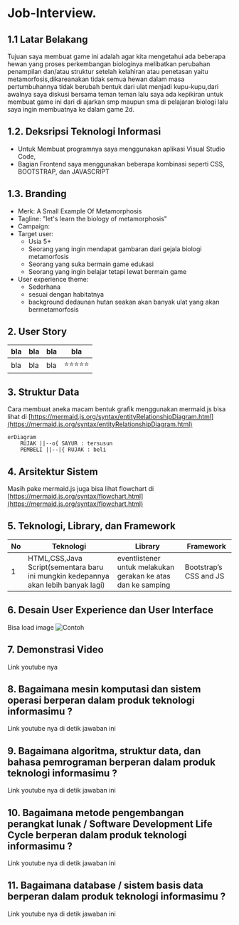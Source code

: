 # Job-Interview.
## 1.1 Latar Belakang

Tujuan saya membuat game ini adalah agar kita mengetahui ada beberapa hewan yang proses perkembangan biologinya melibatkan perubahan penampilan dan/atau struktur setelah kelahiran atau penetasan yaitu metamorfosis,dikareanakan tidak semua hewan dalam masa pertumbuhannya tidak berubah bentuk dari ulat menjadi kupu-kupu,dari awalnya saya diskusi bersama teman teman lalu saya ada kepikiran untuk membuat game ini dari di ajarkan smp maupun sma di pelajaran biologi lalu saya ingin membuatnya ke dalam game 2d.

## 1.2. Deksripsi Teknologi Informasi

- Untuk Membuat programnya saya menggunakan aplikasi Visual Studio Code,
- Bagian Frontend saya menggunakan beberapa kombinasi seperti CSS, BOOTSTRAP, dan JAVASCRIPT

## 1.3. Branding

- Merk: A Small Example Of Metamorphosis
- Tagline: "let's learn the biology of metamorphosis"
- Campaign:  
- Target user:
    - Usia 5+
    - Seorang yang ingin mendapat gambaran dari gejala biologi metamorfosis
    - Seorang yang suka bermain game edukasi
    - Seorang yang ingin belajar tetapi lewat bermain game
- User experience theme:
    - Sederhana
    - sesuai dengan habitatnya
    - background dedaunan hutan seakan akan banyak ulat yang akan bermetamorfosis
   

## 2. User Story

bla | bla | bla | bla
---|---|---|---
bla | bla | bla | ⭐⭐⭐⭐⭐

## 3. Struktur Data

Cara membuat aneka macam bentuk grafik menggunakan mermaid.js bisa lihat di [https://mermaid.js.org/syntax/entityRelationshipDiagram.html](https://mermaid.js.org/syntax/entityRelationshipDiagram.html) 

```mermaid
erDiagram
    RUJAK ||--o{ SAYUR : tersusun
    PEMBELI ||--|{ RUJAK : beli
```

## 4. Arsitektur Sistem

Masih pake mermaid.js juga bisa lihat flowchart di [https://mermaid.js.org/syntax/flowchart.html](https://mermaid.js.org/syntax/flowchart.html)

## 5. Teknologi, Library, dan Framework

No | Teknologi | Library | Framework
---|---|---|---
1 | HTML,CSS,Java Script(sementara baru ini mungkin kedepannya akan lebih banyak lagi) | eventlistener untuk melakukan gerakan ke atas dan ke samping | Bootstrap’s CSS and JS

## 6. Desain User Experience dan User Interface

Bisa load image 
![Contoh](https://fastly.picsum.photos/id/318/536/354.jpg?hmac=Ixy-wle80nudIR_cmnF1iY2y6rMUH7_9sk-BP1fTpM8)

## 7. Demonstrasi Video

Link youtube nya

## 8. Bagaimana mesin komputasi dan sistem operasi berperan dalam produk teknologi informasimu ?

Link youtube nya di detik jawaban ini

## 9. Bagaimana algoritma, struktur data, dan bahasa pemrograman berperan dalam produk teknologi informasimu ?

Link youtube nya di detik jawaban ini

## 10. Bagaimana metode pengembangan perangkat lunak / Software Development Life Cycle berperan dalam produk teknologi informasimu ?

Link youtube nya di detik jawaban ini

## 11. Bagaimana database / sistem basis data berperan dalam produk teknologi informasimu ?

Link youtube nya di detik jawaban ini

